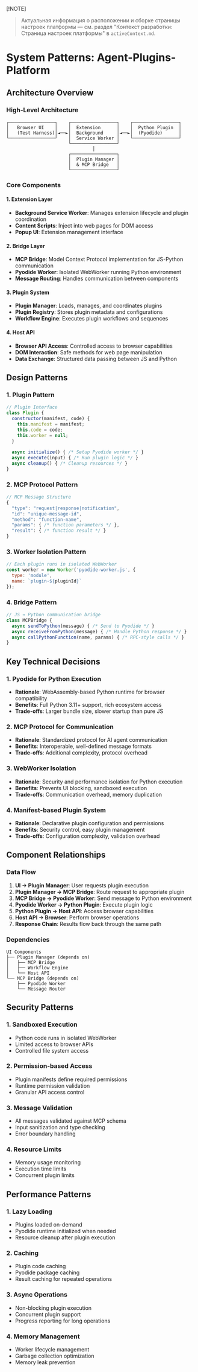 [!NOTE]
> Актуальная информация о расположении и сборке страницы настроек платформы — см. раздел "Контекст разработки: Страница настроек платформы" в `activeContext.md`.

# System Patterns: Agent-Plugins-Platform

## Architecture Overview

### High-Level Architecture
```
┌─────────────────┐    ┌─────────────────┐    ┌─────────────────┐
│   Browser UI    │    │  Extension      │    │  Python Plugin  │
│   (Test Harness)│◄──►│  Background     │◄──►│  (Pyodide)      │
└─────────────────┘    │  Service Worker │    └─────────────────┘
                       └─────────────────┘
                                │
                       ┌─────────────────┐
                       │  Plugin Manager │
                       │  & MCP Bridge   │
                       └─────────────────┘
```

### Core Components

#### 1. Extension Layer
- **Background Service Worker**: Manages extension lifecycle and plugin coordination
- **Content Scripts**: Inject into web pages for DOM access
- **Popup UI**: Extension management interface

#### 2. Bridge Layer
- **MCP Bridge**: Model Context Protocol implementation for JS-Python communication
- **Pyodide Worker**: Isolated WebWorker running Python environment
- **Message Routing**: Handles communication between components

#### 3. Plugin System
- **Plugin Manager**: Loads, manages, and coordinates plugins
- **Plugin Registry**: Stores plugin metadata and configurations
- **Workflow Engine**: Executes plugin workflows and sequences

#### 4. Host API
- **Browser API Access**: Controlled access to browser capabilities
- **DOM Interaction**: Safe methods for web page manipulation
- **Data Exchange**: Structured data passing between JS and Python

## Design Patterns

### 1. Plugin Pattern
```javascript
// Plugin Interface
class Plugin {
  constructor(manifest, code) {
    this.manifest = manifest;
    this.code = code;
    this.worker = null;
  }
  
  async initialize() { /* Setup Pyodide worker */ }
  async execute(input) { /* Run plugin logic */ }
  async cleanup() { /* Cleanup resources */ }
}
```

### 2. MCP Protocol Pattern
```javascript
// MCP Message Structure
{
  "type": "request|response|notification",
  "id": "unique-message-id",
  "method": "function-name",
  "params": { /* function parameters */ },
  "result": { /* function result */ }
}
```

### 3. Worker Isolation Pattern
```javascript
// Each plugin runs in isolated WebWorker
const worker = new Worker('pyodide-worker.js', {
  type: 'module',
  name: `plugin-${pluginId}`
});
```

### 4. Bridge Pattern
```javascript
// JS ↔ Python communication bridge
class MCPBridge {
  async sendToPython(message) { /* Send to Pyodide */ }
  async receiveFromPython(message) { /* Handle Python response */ }
  async callPythonFunction(name, params) { /* RPC-style calls */ }
}
```

## Key Technical Decisions

### 1. Pyodide for Python Execution
- **Rationale**: WebAssembly-based Python runtime for browser compatibility
- **Benefits**: Full Python 3.11+ support, rich ecosystem access
- **Trade-offs**: Larger bundle size, slower startup than pure JS

### 2. MCP Protocol for Communication
- **Rationale**: Standardized protocol for AI agent communication
- **Benefits**: Interoperable, well-defined message formats
- **Trade-offs**: Additional complexity, protocol overhead

### 3. WebWorker Isolation
- **Rationale**: Security and performance isolation for Python execution
- **Benefits**: Prevents UI blocking, sandboxed execution
- **Trade-offs**: Communication overhead, memory duplication

### 4. Manifest-based Plugin System
- **Rationale**: Declarative plugin configuration and permissions
- **Benefits**: Security control, easy plugin management
- **Trade-offs**: Configuration complexity, validation overhead

## Component Relationships

### Data Flow
1. **UI → Plugin Manager**: User requests plugin execution
2. **Plugin Manager → MCP Bridge**: Route request to appropriate plugin
3. **MCP Bridge → Pyodide Worker**: Send message to Python environment
4. **Pyodide Worker → Python Plugin**: Execute plugin logic
5. **Python Plugin → Host API**: Access browser capabilities
6. **Host API → Browser**: Perform browser operations
7. **Response Chain**: Results flow back through the same path

### Dependencies
```
UI Components
├── Plugin Manager (depends on)
│   ├── MCP Bridge
│   ├── Workflow Engine
│   └── Host API
└── MCP Bridge (depends on)
    ├── Pyodide Worker
    └── Message Router
```

## Security Patterns

### 1. Sandboxed Execution
- Python code runs in isolated WebWorker
- Limited access to browser APIs
- Controlled file system access

### 2. Permission-based Access
- Plugin manifests define required permissions
- Runtime permission validation
- Granular API access control

### 3. Message Validation
- All messages validated against MCP schema
- Input sanitization and type checking
- Error boundary handling

### 4. Resource Limits
- Memory usage monitoring
- Execution time limits
- Concurrent plugin limits

## Performance Patterns

### 1. Lazy Loading
- Plugins loaded on-demand
- Pyodide runtime initialized when needed
- Resource cleanup after plugin execution

### 2. Caching
- Plugin code caching
- Pyodide package caching
- Result caching for repeated operations

### 3. Async Operations
- Non-blocking plugin execution
- Concurrent plugin support
- Progress reporting for long operations

### 4. Memory Management
- Worker lifecycle management
- Garbage collection optimization
- Memory leak prevention 